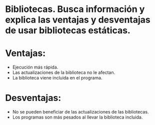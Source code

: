 # Bibliotecas. Busca información y explica las ventajas y desventajas de usar bibliotecas estáticas.

# Ventajas:

- Ejecución más rápida.
- Las actualizaciones de la biblioteca no le afectan.
- La biblioteca viene incluida en el programa.

# Desventajas:

- No se pueden beneficiar de las actualizaciones de las bibliotecas.
- Los programas son más pesados al llevar la biblioteca incluida.